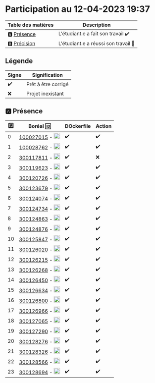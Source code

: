 # Participation au 12-04-2023 19:37

| Table des matières            | Description                                             |
|-------------------------------|---------------------------------------------------------|
| :a: [Présence](#a-présence)   | L'étudiant.e a fait son travail    :heavy_check_mark:   |
| :b: [Précision](#b-précision) | L'étudiant.e a réussi son travail  :tada:               |

## Légende

| Signe              | Signification                 |
|--------------------|-------------------------------|
| :heavy_check_mark: | Prêt à être corrigé           |
| :x:                | Projet inexistant             |

## :a: Présence

|:hash:| Boréal :id:                | DOckerfile    | Action |
|------|----------------------------|---------------|--------|
| 0 | [100027015](../100027015/Dockerfile) - <image src='https://avatars0.githubusercontent.com/u/97314874?s=460&v=4' width=20 height=20></image> | :heavy_check_mark: | :heavy_check_mark: |
| 1 | [100028762](../100028762/Dockerfile) - <image src='https://avatars0.githubusercontent.com/u/96226008?s=460&v=4' width=20 height=20></image> | :heavy_check_mark: | :heavy_check_mark: |
| 2 | [300117811](../300117811/Dockerfile) - <image src='https://avatars0.githubusercontent.com/u/71027809?s=460&v=4' width=20 height=20></image> | :heavy_check_mark: | :x: |
| 3 | [300119623](../300119623/Dockerfile) - <image src='https://avatars0.githubusercontent.com/u/97314467?s=460&v=4' width=20 height=20></image> | :heavy_check_mark: | :heavy_check_mark: |
| 4 | [300120726](../300120726/Dockerfile) - <image src='https://avatars0.githubusercontent.com/u/105461057?s=460&v=4' width=20 height=20></image> | :heavy_check_mark: | :heavy_check_mark: |
| 5 | [300123679](../300123679/Dockerfile) - <image src='https://avatars0.githubusercontent.com/u/105458655?s=460&v=4' width=20 height=20></image> | :heavy_check_mark: | :heavy_check_mark: |
| 6 | [300124074](../300124074/Dockerfile) - <image src='https://avatars0.githubusercontent.com/u/97147101?s=460&v=4' width=20 height=20></image> | :heavy_check_mark: | :heavy_check_mark: |
| 7 | [300124734](../300124734/Dockerfile) - <image src='https://avatars0.githubusercontent.com/u/94937145?s=460&v=4' width=20 height=20></image> | :heavy_check_mark: | :heavy_check_mark: |
| 8 | [300124863](../300124863/Dockerfile) - <image src='https://avatars0.githubusercontent.com/u/97644305?s=460&v=4' width=20 height=20></image> | :heavy_check_mark: | :heavy_check_mark: |
| 9 | [300124876](../300124876/Dockerfile) - <image src='https://avatars0.githubusercontent.com/u/98238582?s=460&v=4' width=20 height=20></image> | :heavy_check_mark: | :heavy_check_mark: |
| 10 | [300125847](../300125847/Dockerfile) - <image src='https://avatars0.githubusercontent.com/u/97644650?s=460&v=4' width=20 height=20></image> | :heavy_check_mark: | :heavy_check_mark: |
| 11 | [300126020](../300126020/Dockerfile) - <image src='https://avatars0.githubusercontent.com/u/97989532?s=460&v=4' width=20 height=20></image> | :heavy_check_mark: | :heavy_check_mark: |
| 12 | [300126215](../300126215/Dockerfile) - <image src='https://avatars0.githubusercontent.com/u/118313035?s=460&v=4' width=20 height=20></image> | :heavy_check_mark: | :heavy_check_mark: |
| 13 | [300126268](../300126268/Dockerfile) - <image src='https://avatars0.githubusercontent.com/u/97314948?s=460&v=4' width=20 height=20></image> | :heavy_check_mark: | :heavy_check_mark: |
| 14 | [300126450](../300126450/Dockerfile) - <image src='https://avatars0.githubusercontent.com/u/94937535?s=460&v=4' width=20 height=20></image> | :heavy_check_mark: | :heavy_check_mark: |
| 15 | [300126634](../300126634/Dockerfile) - <image src='https://avatars0.githubusercontent.com/u/97324827?s=460&v=4' width=20 height=20></image> | :heavy_check_mark: | :heavy_check_mark: |
| 16 | [300126800](../300126800/Dockerfile) - <image src='https://avatars0.githubusercontent.com/u/105135304?s=460&v=4' width=20 height=20></image> | :heavy_check_mark: | :heavy_check_mark: |
| 17 | [300126966](../300126966/Dockerfile) - <image src='https://avatars0.githubusercontent.com/u/94937166?s=460&v=4' width=20 height=20></image> | :heavy_check_mark: | :heavy_check_mark: |
| 18 | [300127065](../300127065/Dockerfile) - <image src='https://avatars0.githubusercontent.com/u/97314712?s=460&v=4' width=20 height=20></image> | :heavy_check_mark: | :heavy_check_mark: |
| 19 | [300127290](../300127290/Dockerfile) - <image src='https://avatars0.githubusercontent.com/u/105463700?s=460&v=4' width=20 height=20></image> | :heavy_check_mark: | :heavy_check_mark: |
| 20 | [300128276](../300128276/Dockerfile) - <image src='https://avatars0.githubusercontent.com/u/113144317?s=460&v=4' width=20 height=20></image> | :heavy_check_mark: | :heavy_check_mark: |
| 21 | [300128326](../300128326/Dockerfile) - <image src='https://avatars0.githubusercontent.com/u/105472970?s=460&v=4' width=20 height=20></image> | :heavy_check_mark: | :heavy_check_mark: |
| 22 | [300128566](../300128566/Dockerfile) - <image src='https://avatars0.githubusercontent.com/u/101542761?s=460&v=4' width=20 height=20></image> | :heavy_check_mark: | :heavy_check_mark: |
| 23 | [300128694](../300128694/Dockerfile) - <image src='https://avatars0.githubusercontent.com/u/105947276?s=460&v=4' width=20 height=20></image> | :heavy_check_mark: | :heavy_check_mark: |
